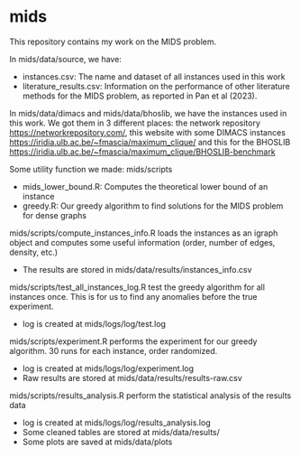 # mids
This repository contains my work on the MIDS problem.

In mids/data/source, we have:
* instances.csv: The name and dataset of all instances used in this work
* literature_results.csv: Information on the performance of other literature methods for the MIDS problem, as reported in Pan et al (2023).

In mids/data/dimacs and mids/data/bhoslib, we have the instances used in this work. We got them in 3 different places: the network repository <https://networkrepository.com/>, this website with some DIMACS instances <https://iridia.ulb.ac.be/~fmascia/maximum_clique/> and this for the BHOSLIB <https://iridia.ulb.ac.be/~fmascia/maximum_clique/BHOSLIB-benchmark>

Some utility function we made:
mids/scripts
* mids_lower_bound.R: Computes the theoretical lower bound of an instance
* greedy.R: Our greedy algorithm to find solutions for the MIDS problem for dense graphs

mids/scripts/compute_instances_info.R loads the instances as an igraph object and computes some useful information (order, number of edges, density, etc.)
* The results are stored in mids/data/results/instances_info.csv

mids/scripts/test_all_instances_log.R test the greedy algorithm for all instances once. This is for us to find any anomalies before the true experiment.
* log is created at mids/logs/log/test.log

mids/scripts/experiment.R performs the experiment for our greedy algorithm. 30 runs for each instance, order randomized.
* log is created at mids/logs/log/experiment.log
* Raw results are stored at mids/data/results/results-raw.csv

mids/scripts/results_analysis.R perform the statistical analysis of the results data
* log is created at mids/logs/log/results_analysis.log
* Some cleaned tables are stored at mids/data/results/
* Some plots are saved at mids/data/plots
